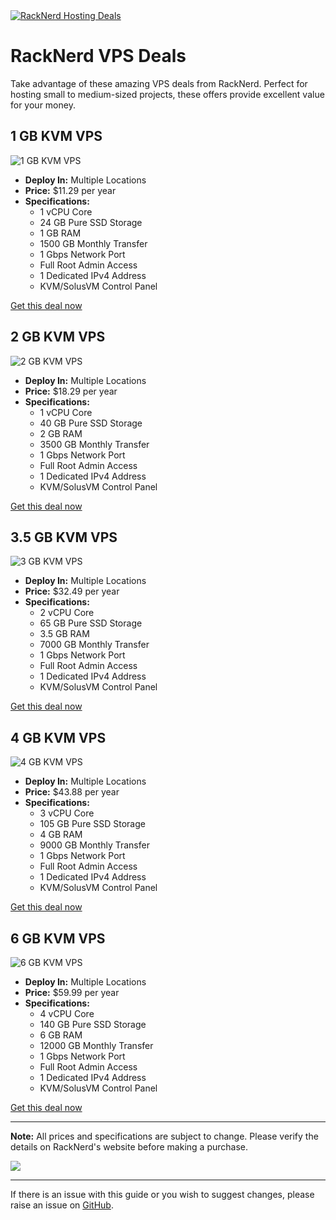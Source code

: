 <a href="https://my.racknerd.com/aff.php?aff=5792&ref=techdox.nz" target="_blank">
    <img src="https://racknerd.com/banners/728x90.gif" alt="RackNerd Hosting Deals">
</a>

# RackNerd VPS Deals

Take advantage of these amazing VPS deals from RackNerd. Perfect for hosting small to medium-sized projects, these offers provide excellent value for your money.

## 1 GB KVM VPS
![1 GB KVM VPS](1gb.jpg)

- **Deploy In:** Multiple Locations
- **Price:** $11.29 per year
- **Specifications:**
  - 1 vCPU Core
  - 24 GB Pure SSD Storage
  - 1 GB RAM
  - 1500 GB Monthly Transfer
  - 1 Gbps Network Port
  - Full Root Admin Access
  - 1 Dedicated IPv4 Address
  - KVM/SolusVM Control Panel

[Get this deal now](https://my.racknerd.com/aff.php?aff=5792&pid=903&ref=techdox.nz)

## 2 GB KVM VPS
![2 GB KVM VPS](2gb.jpg)

- **Deploy In:** Multiple Locations
- **Price:** $18.29 per year
- **Specifications:**
  - 1 vCPU Core
  - 40 GB Pure SSD Storage
  - 2 GB RAM
  - 3500 GB Monthly Transfer
  - 1 Gbps Network Port
  - Full Root Admin Access
  - 1 Dedicated IPv4 Address
  - KVM/SolusVM Control Panel

[Get this deal now](https://my.racknerd.com/aff.php?aff=5792&pid=904&ref=techdox.nz)

## 3.5 GB KVM VPS
![3 GB KVM VPS](3.5gb.jpg)

- **Deploy In:** Multiple Locations
- **Price:** $32.49 per year
- **Specifications:**
  - 2 vCPU Core
  - 65 GB Pure SSD Storage
  - 3.5 GB RAM
  - 7000 GB Monthly Transfer
  - 1 Gbps Network Port
  - Full Root Admin Access
  - 1 Dedicated IPv4 Address
  - KVM/SolusVM Control Panel

[Get this deal now](https://my.racknerd.com/aff.php?aff=5792&pid=905&ref=techdox.nz)

## 4 GB KVM VPS
![4 GB KVM VPS](4gb.jpg)

- **Deploy In:** Multiple Locations
- **Price:** $43.88 per year
- **Specifications:**
  - 3 vCPU Core
  - 105 GB Pure SSD Storage
  - 4 GB RAM
  - 9000 GB Monthly Transfer
  - 1 Gbps Network Port
  - Full Root Admin Access
  - 1 Dedicated IPv4 Address
  - KVM/SolusVM Control Panel

[Get this deal now](https://my.racknerd.com/aff.php?aff=5792&pid=906&ref=techdox.nz)

## 6 GB KVM VPS
![6 GB KVM VPS](6gb.jpg)

- **Deploy In:** Multiple Locations
- **Price:** $59.99 per year
- **Specifications:**
  - 4 vCPU Core
  - 140 GB Pure SSD Storage
  - 6 GB RAM
  - 12000 GB Monthly Transfer
  - 1 Gbps Network Port
  - Full Root Admin Access
  - 1 Dedicated IPv4 Address
  - KVM/SolusVM Control Panel

[Get this deal now](https://my.racknerd.com/aff.php?aff=5792&pid=907&ref=techdox.nz)

---

**Note:** All prices and specifications are subject to change. Please verify the details on RackNerd's website before making a purchase.

<a href="https://www.buymeacoffee.com/techdox"><img src="https://img.buymeacoffee.com/button-api/?text=Buy me a cup of tea&emoji=🍵&slug=techdox&button_colour=FFDD00&font_colour=000000&font_family=Cookie&outline_colour=000000&coffee_colour=ffffff" /></a>


---

If there is an issue with this guide or you wish to suggest changes, please raise an issue on [GitHub](https://github.com/Techdox/techdox-docs).
